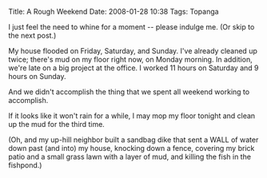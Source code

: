 Title: A Rough Weekend
Date: 2008-01-28 10:38
Tags: Topanga

I just feel the need to whine for a moment -- please indulge me. (Or
skip to the next post.)

My house flooded on Friday, Saturday, and Sunday. I've already cleaned
up twice; there's mud on my floor right now, on Monday morning. In
addition, we're late on a big project at the office. I worked 11 hours
on Saturday and 9 hours on Sunday.

And we didn't accomplish the thing that we spent all weekend working to
accomplish.

If it looks like it won't rain for a while, I may mop my floor tonight
and clean up the mud for the third time.

(Oh, and my up-hill neighbor built a sandbag dike that sent a WALL of
water down past (and into) my house, knocking down a fence, covering my
brick patio and a small grass lawn with a layer of mud, and killing the
fish in the fishpond.)

